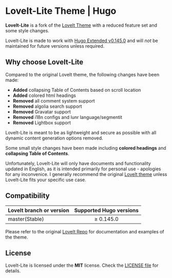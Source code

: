 # LoveIt-Lite Theme | Hugo

**LoveIt-Lite** is a fork of the [LoveIt Theme](https://github.com/dillonzq/LoveIt) with a reduced feature set and some style changes.

LoveIt-Lite is made to work with [Hugo Extended v0.145.0](https://github.com/gohugoio/hugo/releases/tag/v0.145.0) and will *not* be maintained for future versions unless required.

## Why choose LoveIt-Lite

Compared to the original LoveIt theme, the following changes have been made:

* **Added** collapsing Table of Contents based on scroll location
* **Added** colored html headings
* **Removed** all comment system support
* **Removed** algolia search support
* **Removed** Gravatar support
* **Removed** i18n configs and lunr language/segmentit
* **Removed** Lightbox support

LoveIt-Lite is meant to be as lightweight and secure as possible with all dynamic content generation options removed.

Some small style changes have been made including **colored headings** and **collapsing Table of Contents**.

Unfortunately, LoveIt-Lite will only have documents and functionality updated in English, as it is intended primarily for personal use - apologies for any inconvenice. I generally recommend the original [LoveIt theme](https://github.com/dillonzq/LoveIt) unless LoveIt-Lite fits your specific use case.

## Compatibility

| LoveIt branch or version | Supported Hugo versions |
|:-------------------------|:-----------------------:|
| master(Stable)           |        ≥ 0.145.0        |

Please refer to the original [LoveIt Repo](https://github.com/dillonzq/LoveIt) for documentation and examples of the theme.

## License

LoveIt-Lite is licensed under the **MIT** license. Check the [LICENSE file](https://github.com/ic3sec/LoveIt-Lite/blob/master/LICENSE) for details.